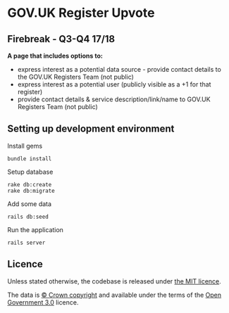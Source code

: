 # GOV.UK Register Upvote

## Firebreak - Q3-Q4 17/18

**A page that includes options to:**
- express interest as a potential data source - provide contact details to the GOV.UK Registers Team (not public)
- express interest as a potential user (publicly visible as a +1 for that register)
- provide contact details & service description/link/name to GOV.UK Registers Team (not public)

## Setting up development environment

Install gems

```
bundle install
```

Setup database

```
rake db:create
rake db:migrate
```

Add some data

```
rails db:seed
```

Run the application

```
rails server
```

## Licence

Unless stated otherwise, the codebase is released under [the MIT licence](./LICENSE).

The data is [© Crown copyright](http://www.nationalarchives.gov.uk/information-management/re-using-public-sector-information/copyright-and-re-use/crown-copyright/) and available under the terms of the [Open Government 3.0](https://www.nationalarchives.gov.uk/doc/open-government-licence/version/3/) licence.
